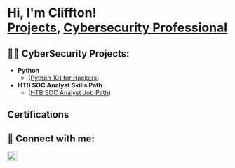 <h1>Hi, I'm Cliffton! <br/><a href="https://github.com/cbelche4">Projects</a>, <a href="(https://www.linkedin.com/in/cliffton-belcher-1ab33617/)">Cybersecurity Professional</a>

<h2>👨‍💻 CyberSecurity Projects:</h2>

- <b>Python</b>
  - ([Python 101 for Hackers](https://github.com/cbelche4/Python-101-for-Hackers/blob/main/README.md))
- <b>HTB SOC Analyst Skills Path</b>
  -  ([HTB SOC Analyst Job Path](https://github.com/cbelche4/HTB-SOC-Analyst-Jobs-Path))

<h2>Certifications</h2>



<h2> 🤳 Connect with me:</h2>

[<img align="left" alt="JoshMadakor | LinkedIn" width="22px" src="https://cdn.jsdelivr.net/npm/simple-icons@v3/icons/linkedin.svg" />][linkedin]


[linkedin]: (https://www.linkedin.com/in/cliffton-belcher-1ab33617/)
